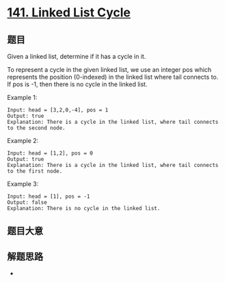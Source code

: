 # [141. Linked List Cycle](https://leetcode.com/problems/linked-list-cycle/)

## 题目

Given a linked list, determine if it has a cycle in it.

To represent a cycle in the given linked list, we use an integer pos which represents the position (0-indexed) in the linked list where tail connects to. If pos is -1, then there is no cycle in the linked list.

Example 1:

```
Input: head = [3,2,0,-4], pos = 1
Output: true
Explanation: There is a cycle in the linked list, where tail connects to the second node.
```

Example 2:

```
Input: head = [1,2], pos = 0
Output: true
Explanation: There is a cycle in the linked list, where tail connects to the first node.
```

Example 3:

```
Input: head = [1], pos = -1
Output: false
Explanation: There is no cycle in the linked list.
```


## 题目大意

## 解题思路
- 
